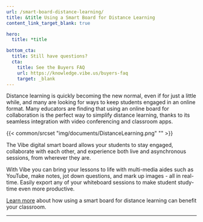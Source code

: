 ```yaml
---
url: /smart-board-distance-learning/
title: &title Using a Smart Board for Distance Learning
content_link_target_blank: true

hero:
  title: *title

bottom_cta:
  title: Still have questions?
  cta:
    title: See the Buyers FAQ
    url: https://knowledge.vibe.us/buyers-faq
    target: _blank
---
```


Distance learning is quickly becoming the new normal, even if for just a little while, and many are looking for ways to keep students engaged in an online format. Many educators are finding that using an online board for collaboration is the perfect way to simplify distance learning, thanks to its seamless integration with video conferencing and classroom apps.

{{< common/srcset "img/documents/DistanceLearning.png" "" >}}

The Vibe digital smart board allows your students to stay engaged, collaborate with each other, and experience both live and asynchronous sessions, from wherever they are.

With Vibe you can bring your lessons to life with multi-media aides such as YouTube, make notes, jot down questions, and mark up images - all in real-time. Easily export any of your whiteboard sessions to make student study-time even more productive.

[Learn more][1] about how using a smart board for distance learning can benefit your classroom.

[1]: https://vibe.us/blog/10-positive-aspects-to-distance-learning/

---
